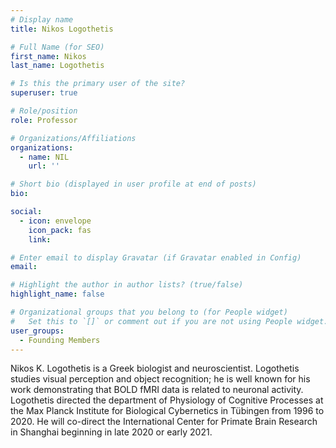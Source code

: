 ```yaml
---
# Display name
title: Nikos Logothetis

# Full Name (for SEO)
first_name: Nikos
last_name: Logothetis

# Is this the primary user of the site?
superuser: true

# Role/position
role: Professor

# Organizations/Affiliations
organizations:
  - name: NIL
    url: ''

# Short bio (displayed in user profile at end of posts)
bio: 

social:
  - icon: envelope
    icon_pack: fas
    link: 

# Enter email to display Gravatar (if Gravatar enabled in Config)
email: 

# Highlight the author in author lists? (true/false)
highlight_name: false

# Organizational groups that you belong to (for People widget)
#   Set this to `[]` or comment out if you are not using People widget.
user_groups:
  - Founding Members
---
```


Nikos K. Logothetis is a Greek biologist and neuroscientist. Logothetis studies visual perception and object recognition; he is well known for his work demonstrating that BOLD fMRI data is related to neuronal activity. Logothetis directed the department of Physiology of Cognitive Processes at the Max Planck Institute for Biological Cybernetics in Tübingen from 1996 to 2020. He will co-direct the International Center for Primate Brain Research in Shanghai beginning in late 2020 or early 2021.
